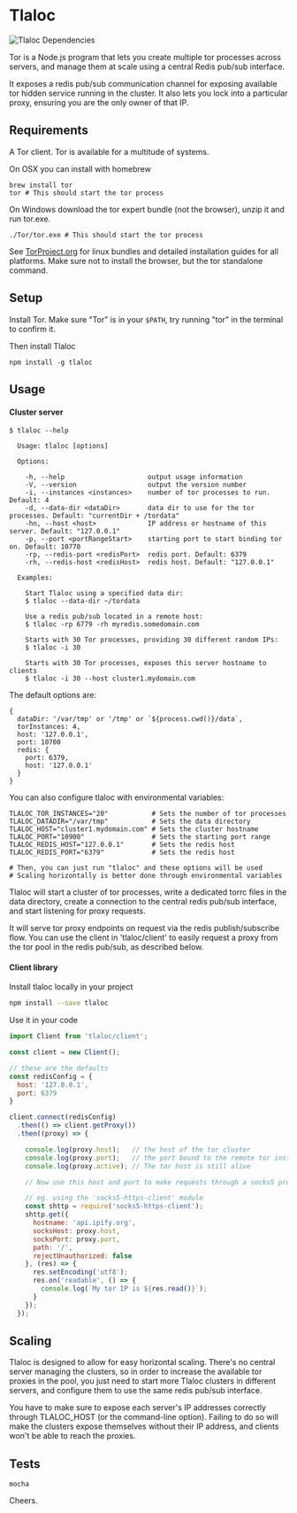 # Tlaloc

![Tlaloc Dependencies](https://david-dm.org/d-oliveros/tlaloc.svg)

Tor is a Node.js program that lets you create multiple tor processes across servers, and manage them at scale using a central Redis pub/sub interface.

It exposes a redis pub/sub communication channel for exposing available tor hidden service running in the cluster. It also lets you lock into a particular proxy, ensuring you are the only owner of that IP.


## Requirements

A Tor client. Tor is available for a multitude of systems.

On OSX you can install with homebrew

```
brew install tor
tor # This should start the tor process
```

On Windows download the tor expert bundle (not the browser), unzip it and run tor.exe.

```
./Tor/tor.exe # This should start the tor process
```

See [TorProject.org](https://www.torproject.org/download/download.html.en) for linux bundles and detailed installation guides for all platforms. Make sure not to install the browser, but the tor standalone command.


## Setup

Install Tor. Make sure "Tor" is in your `$PATH`, try running "tor" in the terminal to confirm it.

Then install Tlaloc
```
npm install -g tlaloc
```


## Usage

#### Cluster server

```
$ tlaloc --help

  Usage: tlaloc [options]

  Options:

    -h, --help                     output usage information
    -V, --version                  output the version number
    -i, --instances <instances>    number of tor processes to run. Default: 4
    -d, --data-dir <dataDir>       data dir to use for the tor processes. Default: "currentDir + /tordata"
    -hn, --host <host>             IP address or hostname of this server. Default: "127.0.0.1"
    -p, --port <portRangeStart>    starting port to start binding tor on. Default: 10770
    -rp, --redis-port <redisPort>  redis port. Default: 6379
    -rh, --redis-host <redisHost>  redis host. Default: "127.0.0.1"

  Examples:

    Start Tlaloc using a specified data dir:
    $ tlaloc --data-dir ~/tordata

    Use a redis pub/sub located in a remote host:
    $ tlaloc -rp 6779 -rh myredis.somedomain.com

    Starts with 30 Tor processes, providing 30 different random IPs:
    $ tlaloc -i 30

    Starts with 30 Tor processes, exposes this server hostname to clients
    $ tlaloc -i 30 --host cluster1.mydomain.com
```

The default options are:

```
{
  dataDir: '/var/tmp' or '/tmp' or `${process.cwd()}/data`,
  torInstances: 4,
  host: '127.0.0.1',
  port: 10700
  redis: {
    port: 6379,
    host: '127.0.0.1'
  }
}
```

You can also configure tlaloc with environmental variables:

```
TLALOC_TOR_INSTANCES="20"           # Sets the number of tor processes
TLALOC_DATADIR="/var/tmp"           # Sets the data directory
TLALOC_HOST="cluster1.mydomain.com" # Sets the cluster hostname
TLALOC_PORT="10900"                 # Sets the starting port range
TLALOC_REDIS_HOST="127.0.0.1"       # Sets the redis host
TLALOC_REDIS_PORT="6379"            # Sets the redis host

# Then, you can just run "tlaloc" and these options will be used
# Scaling horizontally is better done through environmental variables
```

Tlaloc will start a cluster of tor processes, write a dedicated torrc files in the data directory, create a connection to the central redis pub/sub interface, and start listening for proxy requests.

It will serve tor proxy endpoints on request via the redis publish/subscribe flow. You can use the client in 'tlaloc/client' to easily request a proxy from the tor pool in the redis pub/sub, as described below.


#### Client library

Install tlaloc locally in your project

```bash
npm install --save tlaloc
```

Use it in your code

```js
import Client from 'tlaloc/client';

const client = new Client();

// these are the defaults
const redisConfig = {
  host: '127.0.0.1',
  port: 6379
}

client.connect(redisConfig)
  .then(() => client.getProxy())
  .then((proxy) => {

    console.log(proxy.host);   // the host of the tor cluster
    console.log(proxy.port);   // the port bound to the remote tor instance
    console.log(proxy.active); // The tor host is still alive

    // Now use this host and port to make requests through a socks5 proxy

    // eg. using the 'socks5-https-client' module
    const shttp = require('socks5-https-client');
    shttp.get({
      hostname: 'api.ipify.org',
      socksHost: proxy.host,
      socksPort: proxy.port,
      path: '/',
      rejectUnauthorized: false
    }, (res) => {
      res.setEncoding('utf8');
      res.on('readable', () => {
        console.log(`My tor IP is ${res.read()}`);
      }
    });
  });
```


## Scaling

Tlaloc is designed to allow for easy horizontal scaling. There's no central server managing the clusters, so in order to increase the available tor proxies in the pool, you just need to start more Tlaloc clusters in different servers, and configure them to use the same redis pub/sub interface.

You have to make sure to expose each server's IP addresses correctly through TLALOC_HOST (or the command-line option). Failing to do so will make the clusters expose themselves without their IP address, and clients won't be able to reach the proxies.


## Tests

```
mocha
```


Cheers.
